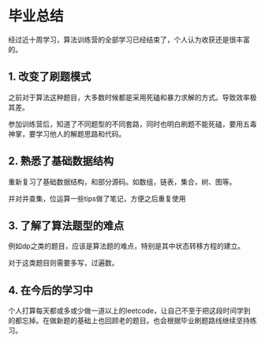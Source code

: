 # 毕业总结

经过近十周学习，算法训练营的全部学习已经结束了，个人认为收获还是很丰富的。

## 1. 改变了刷题模式

之前对于算法这种题目，大多数时候都是采用死磕和暴力求解的方式。导致效率极其差。

参加训练营后，知道了不同题型的不同套路，同时也明白刷题不能死磕，要用五毒神掌，要学习他人的解题思路和代码。

## 2. 熟悉了基础数据结构

重新复习了基础数据结构，和部分源码。如数组，链表，集合，树、图等。

并对并查集，位运算一些tips做了笔记，方便之后重复使用

## 3. 了解了算法题型的难点

例如dp之类的题目，应该是算法题的难点，特别是其中状态转移方程的建立。

对于这类题目则需要多写，过遍数。

## 4. 在今后的学习中

个人打算每天都或多或少做一道以上的leetcode，让自己不至于把这段时间学到的都忘掉。在做新题的基础上也回顾老的题目。也会根据毕业刷题路线继续坚持练习。